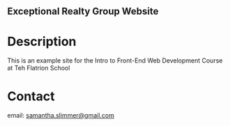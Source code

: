 Exceptional Realty Group Website
---

# Description

This is an example site for the Intro to Front-End Web Development Course at Teh Flatrion School

# Contact

email: samantha.slimmer@gmail.com
